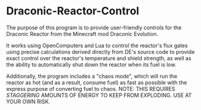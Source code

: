 # Draconic-Reactor-Control
The purpose of this program is to provide user-friendly controls for the Draconic Reactor from the Minecraft mod Draconic Evolution.

It works using OpenComputers and Lua to control the reactor's flux gates using precise calculations derived directly from DE's source code to provide exact control over the reactor's temperature and shield strength, as well as the ability to automatically shut down the reactor when its fuel is low.

Additionally, the program includes a "chaos mode", which will run the reactor as hot (and as a result, consume fuel) as fast as possible with the express purpose of converting fuel to chaos. NOTE: THIS REQUIRES *STAGGERING* AMOUNTS OF ENERGY TO KEEP FROM EXPLODING. USE AT YOUR OWN RISK.
